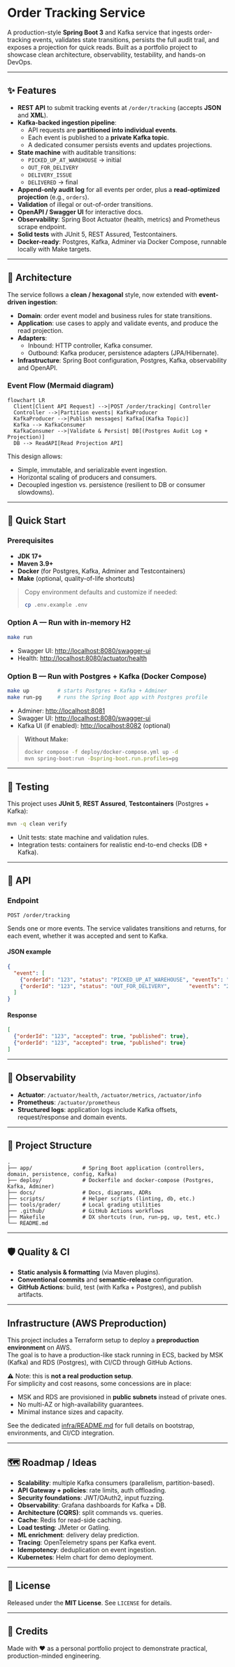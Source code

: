 # Order Tracking Service

A production-style **Spring Boot 3** and Kafka service that ingests order-tracking events, validates state transitions, persists the full audit trail, and exposes a projection for quick reads. Built as a portfolio project to showcase clean architecture, observability, testability, and hands-on DevOps.

---

## ✨ Features

- **REST API** to submit tracking events at `/order/tracking` (accepts **JSON** and **XML**).
- **Kafka-backed ingestion pipeline**:
  - API requests are **partitioned into individual events**.
  - Each event is published to a **private Kafka topic**.
  - A dedicated consumer persists events and updates projections.
- **State machine** with auditable transitions:
  - `PICKED_UP_AT_WAREHOUSE` → initial
  - `OUT_FOR_DELIVERY`
  - `DELIVERY_ISSUE`
  - `DELIVERED` → final
- **Append-only audit log** for all events per order, plus a **read-optimized projection** (e.g., `orders`).
- **Validation** of illegal or out-of-order transitions.
- **OpenAPI / Swagger UI** for interactive docs.
- **Observability**: Spring Boot Actuator (health, metrics) and Prometheus scrape endpoint.
- **Solid tests** with JUnit 5, REST Assured, Testcontainers.
- **Docker-ready**: Postgres, Kafka, Adminer via Docker Compose, runnable locally with Make targets.

---

## 🧩 Architecture

The service follows a **clean / hexagonal** style, now extended with **event-driven ingestion**:

- **Domain**: order event model and business rules for state transitions.
- **Application**: use cases to apply and validate events, and produce the read projection.
- **Adapters**:
  - Inbound: HTTP controller, Kafka consumer.
  - Outbound: Kafka producer, persistence adapters (JPA/Hibernate).
- **Infrastructure**: Spring Boot configuration, Postgres, Kafka, observability and OpenAPI.

### Event Flow (Mermaid diagram)

```mermaid
flowchart LR
  Client[Client API Request] -->|POST /order/tracking| Controller
  Controller -->|Partition events| KafkaProducer
  KafkaProducer -->|Publish messages| Kafka[(Kafka Topic)]
  Kafka --> KafkaConsumer
  KafkaConsumer -->|Validate & Persist| DB[(Postgres Audit Log + Projection)]
  DB --> ReadAPI[Read Projection API]
```

This design allows:
- Simple, immutable, and serializable event ingestion.
- Horizontal scaling of producers and consumers.
- Decoupled ingestion vs. persistence (resilient to DB or consumer slowdowns).

---

## 🚀 Quick Start

### Prerequisites
- **JDK 17+**
- **Maven 3.9+**
- **Docker** (for Postgres, Kafka, Adminer and Testcontainers)
- **Make** (optional, quality-of-life shortcuts)

> Copy environment defaults and customize if needed:
>
> ```bash
> cp .env.example .env
> ```

### Option A — Run with in-memory H2

```bash
make run
```

- Swagger UI: <http://localhost:8080/swagger-ui>
- Health: <http://localhost:8080/actuator/health>

### Option B — Run with Postgres + Kafka (Docker Compose)

```bash
make up         # starts Postgres + Kafka + Adminer
make run-pg     # runs the Spring Boot app with Postgres profile
```

- Adminer: <http://localhost:8081>
- Swagger UI: <http://localhost:8080/swagger-ui>
- Kafka UI (if enabled): <http://localhost:8082> (optional)

> **Without Make:**
> ```bash
> docker compose -f deploy/docker-compose.yml up -d
> mvn spring-boot:run -Dspring-boot.run.profiles=pg
> ```

---

## 🧪 Testing

This project uses **JUnit 5**, **REST Assured**, **Testcontainers** (Postgres + Kafka):

```bash
mvn -q clean verify
```

- Unit tests: state machine and validation rules.
- Integration tests: containers for realistic end-to-end checks (DB + Kafka).

---

## 📡 API

### Endpoint
`POST /order/tracking`

Sends one or more events. The service validates transitions and returns, for each event, whether it was accepted and sent to Kafka.

#### JSON example

```json
{
  "event": [
    {"orderId": "123", "status": "PICKED_UP_AT_WAREHOUSE", "eventTs": "2025-01-01T10:00:00Z"},
    {"orderId": "123", "status": "OUT_FOR_DELIVERY",      "eventTs": "2025-01-01T14:00:00Z"}
  ]
}
```

#### Response

```json
[
  {"orderId": "123", "accepted": true, "published": true},
  {"orderId": "123", "accepted": true, "published": true}
]
```

---

## 🔭 Observability

- **Actuator**: `/actuator/health`, `/actuator/metrics`, `/actuator/info`
- **Prometheus**: `/actuator/prometheus`
- **Structured logs**: application logs include Kafka offsets, request/response and domain events.

---

## 🧰 Project Structure

```
.
├── app/                # Spring Boot application (controllers, domain, persistence, config, Kafka)
├── deploy/             # Dockerfile and docker-compose (Postgres, Kafka, Adminer)
├── docs/               # Docs, diagrams, ADRs
├── scripts/            # Helper scripts (linting, db, etc.)
├── tools/grader/       # Local grading utilities
├── .github/            # GitHub Actions workflows
├── Makefile            # DX shortcuts (run, run-pg, up, test, etc.)
└── README.md
```

---

## 🛡️ Quality & CI

- **Static analysis & formatting** (via Maven plugins).
- **Conventional commits** and **semantic-release** configuration.
- **GitHub Actions**: build, test (with Kafka + Postgres), and publish artifacts.

---

## Infrastructure (AWS Preproduction)

This project includes a Terraform setup to deploy a **preproduction environment** on AWS.  
The goal is to have a production-like stack running in ECS, backed by MSK (Kafka) and RDS (Postgres), with CI/CD through GitHub Actions.

⚠️ Note: this is **not a real production setup**.  
For simplicity and cost reasons, some concessions are in place:
- MSK and RDS are provisioned in **public subnets** instead of private ones.
- No multi-AZ or high-availability guarantees.
- Minimal instance sizes and capacity.

See the dedicated [infra/README.md](infra/README.md) for full details on bootstrap, environments, and CI/CD integration.

---

## 🗺️ Roadmap / Ideas

- **Scalability**: multiple Kafka consumers (parallelism, partition-based).
- **API Gateway + policies**: rate limits, auth offloading.
- **Security foundations**: JWT/OAuth2, input fuzzing.
- **Observability**: Grafana dashboards for Kafka + DB.
- **Architecture (CQRS)**: split commands vs. queries.
- **Cache**: Redis for read-side caching.
- **Load testing**: JMeter or Gatling.
- **ML enrichment**: delivery delay prediction.
- **Tracing**: OpenTelemetry spans per Kafka event.
- **Idempotency**: deduplication on event ingestion.
- **Kubernetes**: Helm chart for demo deployment.

---

## 📄 License

Released under the **MIT License**. See `LICENSE` for details.

---

## 🙌 Credits

Made with ❤️ as a personal portfolio project to demonstrate practical, production-minded engineering.
